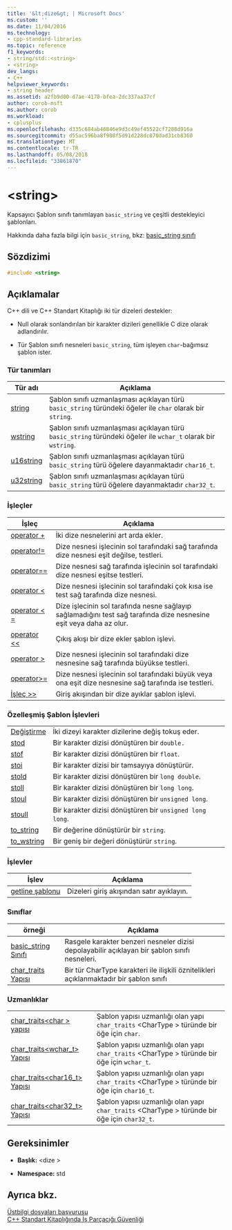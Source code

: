 ```yaml
---
title: '&lt;dize&gt; | Microsoft Docs'
ms.custom: ''
ms.date: 11/04/2016
ms.technology:
- cpp-standard-libraries
ms.topic: reference
f1_keywords:
- string/std::<string>
- <string>
dev_langs:
- C++
helpviewer_keywords:
- string header
ms.assetid: a2fb9d00-d7ae-4170-bfea-2dc337aa37cf
author: corob-msft
ms.author: corob
ms.workload:
- cplusplus
ms.openlocfilehash: d335c684ab46846e9d3c49ef45522cf7288d916a
ms.sourcegitcommit: d55ac596ba8f908f5d91d228dc070dad31cb8360
ms.translationtype: MT
ms.contentlocale: tr-TR
ms.lasthandoff: 05/08/2018
ms.locfileid: "33861870"
---
```

# <a name="ltstringgt"></a>&lt;string&gt;

Kapsayıcı Şablon sınıfı tanımlayan `basic_string` ve çeşitli destekleyici şablonları.

Hakkında daha fazla bilgi için `basic_string`, bkz: [basic_string sınıfı](../standard-library/basic-string-class.md)

## <a name="syntax"></a>Sözdizimi

```cpp
#include <string>
```

## <a name="remarks"></a>Açıklamalar

C++ dili ve C++ Standart Kitaplığı iki tür dizeleri destekler:

- Null olarak sonlandırılan bir karakter dizileri genellikle C dize olarak adlandırılır.

- Tür Şablon sınıfı nesneleri `basic_string`, tüm işleyen `char`-bağımsız şablon ister.

### <a name="typedefs"></a>Tür tanımları

|Tür adı|Açıklama|
|-|-|
|[string](../standard-library/string-typedefs.md#string)|Şablon sınıfı uzmanlaşması açıklayan türü `basic_string` türündeki öğeler ile `char` olarak bir `string`.|
|[wstring](../standard-library/string-typedefs.md#wstring)|Şablon sınıfı uzmanlaşması açıklayan türü `basic_string` türündeki öğeler ile `wchar_t` olarak bir `wstring`.|
|[u16string](../standard-library/string-typedefs.md#u16string)|Şablon sınıfı uzmanlaşması açıklayan türü `basic_string` türü öğelere dayanmaktadır `char16_t`.|
|[u32string](../standard-library/string-typedefs.md#u32string)|Şablon sınıfı uzmanlaşması açıklayan türü `basic_string` türü öğelere dayanmaktadır `char32_t`.|

### <a name="operators"></a>İşleçler

|İşleç|Açıklama|
|-|-|
|[operator +](../standard-library/string-operators.md#op_add)|İki dize nesnelerini art arda ekler.|
|[operator!=](../standard-library/string-operators.md#op_neq)|Dize nesnesi işlecinin sol tarafındaki sağ tarafında dize nesnesi eşit değilse, testleri.|
|[operator==](../standard-library/string-operators.md#op_eq_eq)|Dize nesnesi sağ tarafında işlecinin sol tarafındaki dize nesnesi eşitse testleri.|
|[operator <](../standard-library/string-operators.md#op_lt)|Dize nesnesi işlecinin sol tarafındaki çok kısa ise test sağ tarafında dize nesnesi.|
|[operator < =](../standard-library/string-operators.md#op_lt_eq)|Dize işlecinin sol tarafında nesne sağlayıp sağlamadığını test sağ tarafında dize nesnesine eşit veya daha az olur.|
|[operator <\<](../standard-library/string-operators.md#op_lt_lt)|Çıkış akışı bir dize ekler şablon işlevi.|
|[operator >](../standard-library/string-operators.md#op_gt)|Dize nesnesi işlecinin sol tarafındaki dize nesnesine sağ tarafında büyükse testleri.|
|[operator>=](../standard-library/string-operators.md#op_gt_eq)|Dize nesnesi işlecinin sol tarafındaki büyük veya ona eşit dize nesnesine sağ tarafında ise testleri.|
|[İşleç >>](../standard-library/string-operators.md#op_gt_gt)|Giriş akışından bir dize ayıklar şablon işlevi.|

### <a name="specialized-template-functions"></a>Özelleşmiş Şablon İşlevleri

|||
|-|-|
|[Değiştirme](../standard-library/string-functions.md#swap)|İki dizeyi karakter dizilerine değiş tokuş eder.|
|[stod](../standard-library/string-functions.md#stod)|Bir karakter dizisi dönüştüren bir `double.`|
|[stof](../standard-library/string-functions.md#stof)|Bir karakter dizisi dönüştüren bir `float`.|
|[stoi](../standard-library/string-functions.md#stoi)|Bir karakter dizisi bir tamsayıya dönüştürür.|
|[stold](../standard-library/string-functions.md#stold)|Bir karakter dizisi dönüştüren bir `long double`.|
|[stoll](../standard-library/string-functions.md#stoll)|Bir karakter dizisi dönüştüren bir `long long`.|
|[stoul](../standard-library/string-functions.md#stoul)|Bir karakter dizisi dönüştüren bir `unsigned long`.|
|[stoull](../standard-library/string-functions.md#stoull)|Bir karakter dizisi dönüştüren bir `unsigned long long`.|
|[to_string](../standard-library/string-functions.md#to_string)|Bir değerine dönüştürür bir `string`.|
|[to_wstring](../standard-library/string-functions.md#to_wstring)|Bir geniş bir değeri dönüştürür `string`.|

### <a name="functions"></a>İşlevler

|İşlev|Açıklama|
|-|-|
|[getline şablonu](../standard-library/string-functions.md#getline)|Dizeleri giriş akışından satır ayıklayın.|

### <a name="classes"></a>Sınıflar

|örneği|Açıklama|
|-|-|
|[basic_string Sınıfı](../standard-library/basic-string-class.md)|Rasgele karakter benzeri nesneler dizisi depolayabilir açıklayan bir şablon sınıfı nesneleri.|
|[char_traits Yapısı](../standard-library/char-traits-struct.md)|Bir tür CharType karakteri ile ilişkili öznitelikleri açıklanmaktadır bir şablon sınıfı|

### <a name="specializations"></a>Uzmanlıklar

|||
|-|-|
|[char_traits\<char > yapısı](../standard-library/char-traits-char-struct.md)|Şablon yapısı uzmanlığı olan yapı `char_traits` \<CharType > türünde bir öğe için `char`.|
|[char_traits<wchar_t> Yapısı](../standard-library/char-traits-wchar-t-struct.md)|Şablon yapısı uzmanlığı olan yapı `char_traits` \<CharType > türünde bir öğe için `wchar_t`.|
|[char_traits<char16_t> Yapısı](../standard-library/char-traits-char16-t-struct.md)|Şablon yapısı uzmanlığı olan yapı `char_traits` \<CharType > türünde bir öğe için `char16_t`.|
|[char_traits<char32_t> Yapısı](../standard-library/char-traits-char32-t-struct.md)|Şablon yapısı uzmanlığı olan yapı `char_traits` \<CharType > türünde bir öğe için `char32_t`.|

## <a name="requirements"></a>Gereksinimler

- **Başlık:** \<dize >

- **Namespace:** std

## <a name="see-also"></a>Ayrıca bkz.

[Üstbilgi dosyaları başvurusu](../standard-library/cpp-standard-library-header-files.md)<br/>
[C++ Standart Kitaplığında İş Parçacığı Güvenliği](../standard-library/thread-safety-in-the-cpp-standard-library.md)<br/>
